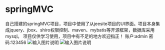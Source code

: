 # springMVC
自己搭建的springMVC项目，项目中使用了从jeesite项目的UI界面。项目本身集成jquery、jbox、shiro权限控制、maven、mybatis等开源框架，数据库采用mysql。
项目仅供学习使用，项目中有不足的地方欢迎指正！
账户:admin 密码:123456
![输入图片说明](https://gitee.com/uploads/images/2017/1101/162134_73f35a6f_1017700.png "QQ截图20171101160812.png")
![输入图片说明](https://gitee.com/uploads/images/2017/1101/162147_d586f332_1017700.png "QQ截图20171101160753.png")
